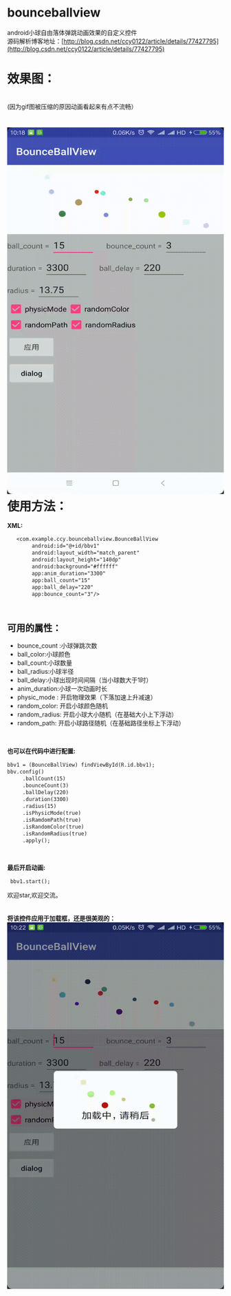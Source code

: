 # bounceballview
android小球自由落体弹跳动画效果的自定义控件<br/>
源码解析博客地址：[http://blog.csdn.net/ccy0122/article/details/77427795](http://blog.csdn.net/ccy0122/article/details/77427795)

效果图：
====
<br/>(因为gif图被压缩的原因动画看起来有点不流畅）<br/>

![image](https://github.com/CCY0122/bounceballview/blob/master/bounceball1%20(2).gif)
<br/>
使用方法：
====
**XML:**<br/>
```
   <com.example.ccy.bounceballview.BounceBallView
        android:id="@+id/bbv1"
        android:layout_width="match_parent"
        android:layout_height="140dp"
        android:background="#ffffff"
        app:anim_duration="3300"
        app:ball_count="15"
        app:ball_delay="220"
        app:bounce_count="3"/>
```
<br/>可用的属性：
------

* bounce_count :小球弹跳次数 
* ball_color:小球颜色
* ball_count:小球数量
* ball_radius:小球半径
* ball_delay:小球出现时间间隔（当小球数大于1时）
* anim_duration:小球一次动画时长
* physic_mode : 开启物理效果（下落加速上升减速）
* random_color: 开启小球颜色随机
* random_radius: 开启小球大小随机（在基础大小上下浮动）
* random_path: 开启小球路径随机（在基础路径坐标上下浮动）
<br/>

**也可以在代码中进行配置:**<br/>

```
bbv1 = (BounceBallView) findViewById(R.id.bbv1);
bbv.config()
     .ballCount(15)
     .bounceCount(3)
     .ballDelay(220)
     .duration(3300)
     .radius(15)
     .isPhysicMode(true)
     .isRamdomPath(true)
     .isRandomColor(true)
     .isRandomRadius(true)
     .apply();

```

<br/>

**最后开启动画:**<br/>

```
 bbv1.start();
```

欢迎star,欢迎交流。
<br/><br/><br/>
**将该控件应用于加载框，还是很美观的：**<br/>
![image](https://github.com/CCY0122/bounceballview/blob/master/bounceball3%20(2).gif)

